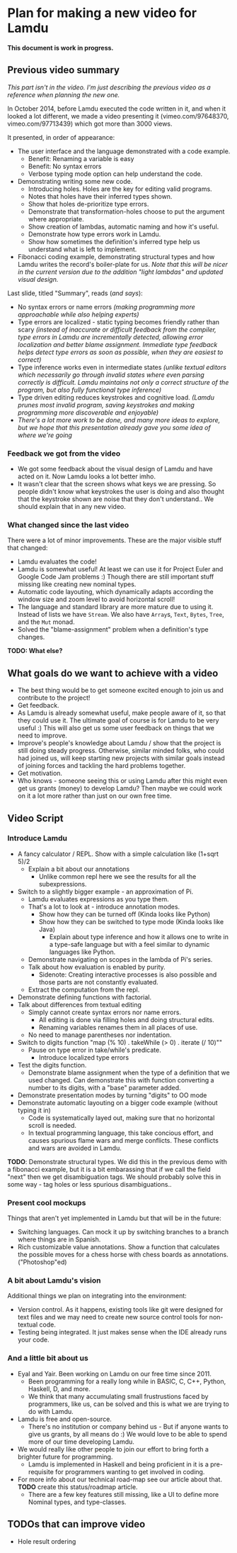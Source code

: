 # Plan for making a new video for Lamdu

**This document is work in progress.**

## Previous video summary

*This part isn't in the video. I'm just describing the previous video as a reference when planning the new one.*

In October 2014, before Lamdu executed the code written in it, and when it looked a lot different, we made a video presenting it (vimeo.com/97648370, vimeo.com/97713439) which got more than 3000 views.

It presented, in order of appearance:

* The user interface and the language demonstrated with a code example.
  * Benefit: Renaming a variable is easy
  * Benefit: No syntax errors
  * Verbose typing mode option can help understand the code.
* Demonstrating writing some new code.
  * Introducing holes. Holes are the key for editing valid programs.
  * Notes that holes have their inferred types shown.
  * Show that holes de-prioritize type errors.
  * Demonstrate that transformation-holes choose to put the argument where appropriate.
  * Show creation of lambdas, automatic naming and how it's useful.
  * Demonstrate how type errors work in Lamdu.
  * Show how sometimes the definition's inferred type help us understand what is left to implement.
* Fibonacci coding example, demonstrating structural types and how Lamdu writes the record's boiler-plate for us. *Note that this will be nicer in the current version due to the addition "light lambdas" and updated visual design.*

Last slide, titled "Summary", reads (*and says*):
* No syntax errors or name errors *(making programming more approachable while also helping experts)*
* Type errors are localized - static typing becomes friendly rather than scary *(instead of inaccurate or difficult feedback from the compiler, type errors in Lamdu are incrementally detected, allowing error localization and better blame assignment. Immediate type feedback helps detect type errors as soon as possible, when they are easiest to correct)*
* Type inference works even in intermediate states *(unlike textual editors which necessarily go through invalid states where even parsing correctly is difficult. Lamdu maintains not only a correct structure of the program, but also fully functional type inference)*
* Type driven editing reduces keystrokes and cognitive load. *(Lamdu prunes most invalid program, saving keystrokes and making programming more discoverable and enjoyable)*
* *There's a lot more work to be done, and many more ideas to explore, but we hope that this presentation already gave you some idea of where we're going*

### Feedback we got from the video

* We got some feedback about the visual design of Lamdu and have acted on it. Now Lamdu looks a lot better imho.
* It wasn't clear that the screen shows what keys we are pressing. So people didn't know what keystrokes the user is doing and also thought that the keystroke shown are noise that they don't understand.. We should explain that in any new video.

### What changed since the last video

There were a lot of minor improvements.
These are the major visible stuff that changed:

* Lamdu evaluates the code!
* Lamdu is somewhat useful! At least we can use it for Project Euler and Google Code Jam problems :) Though there are still important stuff missing like creating new nominal types.
* Automatic code layouting, which dynamically adapts according the window size and zoom level to avoid horizontal scroll!
* The language and standard library are more mature due to using it. Instead of lists we have `Stream`. We also have `Array`s, `Text`, `Bytes`, `Tree`, and the `Mut` monad.
* Solved the "blame-assignment" problem when a definition's type changes.

**TODO: What else?**

## What goals do we want to achieve with a video

* The best thing would be to get someone excited enough to join us and contribute to the project!
* Get feedback.
* As Lamdu is already somewhat useful, make people aware of it, so that they could use it. The ultimate goal of course is for Lamdu to be very useful :) This will also get us some user feedback on things that we need to improve.
* Improve's people's knowledge about Lamdu / show that the project is still doing steady progress. Otherwise, similar minded folks, who could had joined us, will keep starting new projects with similar goals instead of joining forces and tackling the hard problems together.
* Get motivation.
* Who knows - someone seeing this or using Lamdu after this might even get us grants (money) to develop Lamdu? Then maybe we could work on it a lot more rather than just on our own free time.

## Video Script

### Introduce Lamdu

* A fancy calculator / REPL. Show with a simple calculation like (1+sqrt 5)/2
  * Explain a bit about our annotations
    * Unlike common repl here we see the results for all the subexpressions.
* Switch to a slightly bigger example - an approximation of Pi.
  * Lamdu evaluates expressions as you type them.
  * That's a lot to look at - introduce annotation modes.
    * Show how they can be turned off (Kinda looks like Python)
    * Show how they can be switched to type mode (Kinda looks like Java)
      * Explain about type inference and how it allows one to write in a type-safe language but with a feel similar to dynamic languages like Python.
  * Demonstrate navigating on scopes in the lambda of Pi's series.
  * Talk about how evaluation is enabled by purity.
    * Sidenote: Creating interactive processes is also possible and those parts are not constantly evaluated.
  * Extract the computation from the repl.
* Demonstrate defining functions with factorial.
* Talk about differences from textual editing
  * Simply cannot create syntax errors nor name errors.
    * All editing is done via filling holes and doing structural edits.
    * Renaming variables renames them in all places of use.
  * No need to manage parentheses nor indentation.
* Switch to digits function "map (% 10) . takeWhile (> 0) . iterate (/ 10)""
  * Pause on type error in take/while's predicate.
    * Introduce localized type errors
* Test the digits function.
  * Demonstrate blame assignment when the type of a definition that we used changed. Can demonstrate this with function converting a number to its digits, with a "base" parameter added.
* Demonstrate presentation modes by turning "digits" to OO mode
* Demonstrate automatic layouting on a bigger code example (without typing it in)
  * Code is systematically layed out, making sure that no horizontal scroll is needed.
  * In textual programming language, this take concious effort, and causes spurious flame wars and merge conflicts. These conflicts and wars are avoided in Lamdu.

**TODO**: Demonstrate structural types. We did this in the previous demo with a fibonacci example, but it is a bit embarassing that if we call the field "next" then we get disambiguation tags. We should probably solve this in some way - tag holes or less spurious disambiguations..

### Present cool mockups

Things that aren't yet implemented in Lamdu but that will be in the future:

* Switching languages. Can mock it up by switching branches to a branch where things are in Spanish.
* Rich customizable value annotations. Show a function that calculates the possible moves for a chess horse with chess boards as annotations. ("Photoshop"ed)

### A bit about Lamdu's vision

Additional things we plan on integrating into the environment:

* Version control. As it happens, existing tools like git were designed for text files and we may need to create new source control tools for non-textual code.
* Testing being integrated. It just makes sense when the IDE already runs your code.

### And a little bit about us

* Eyal and Yair. Been working on Lamdu on our free time since 2011.
  * Been programming for a really long while in BASIC, C, C++, Python, Haskell, D, and more.
  * We think that many accumulating small frustrustions faced by programmers, like us, can be solved and this is what we are trying to do with Lamdu.
* Lamdu is free and open-source.
  * There's no institution or company behind us - But if anyone wants to give us grants, by all means do :) We would love to be able to spend more of our time developing Lamdu.
* We would really like other people to join our effort to bring forth a brighter future for programming.
  * Lamdu is implemented in Haskell and being proficient in it is a pre-requisite for programmers wanting to get involved in coding.
* For more info about our technical road-map see our article about that. **TODO** create this status/roadmap article.
  * There are a few key features still missing, like a UI to define more Nominal types, and type-classes.

## TODOs that can improve video

* Hole result ordering
